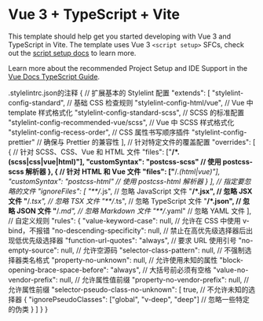 # Vue 3 + TypeScript + Vite

This template should help get you started developing with Vue 3 and TypeScript in Vite. The template uses Vue 3 `<script setup>` SFCs, check out the [script setup docs](https://v3.vuejs.org/api/sfc-script-setup.html#sfc-script-setup) to learn more.

Learn more about the recommended Project Setup and IDE Support in the [Vue Docs TypeScript Guide](https://vuejs.org/guide/typescript/overview.html#project-setup).

.stylelintrc.json的注释
{
// 扩展基本的 Stylelint 配置
"extends": [
"stylelint-config-standard", // 基础 CSS 检查规则
"stylelint-config-html/vue", // Vue 中 template 样式格式化
"stylelint-config-standard-scss", // SCSS 的标准配置
"stylelint-config-recommended-vue/scss", // Vue 中 SCSS 样式格式化
"stylelint-config-recess-order", // CSS 属性书写顺序插件
"stylelint-config-prettier" // 确保与 Prettier 的兼容性
],
// 针对特定文件的覆盖配置
"overrides": [
{
// 针对 SCSS、CSS、Vue 和 HTML 文件
"files": ["**/*.(scss|css|vue|html)"],
"customSyntax": "postcss-scss" // 使用 postcss-scss 解析器
},
{
// 针对 HTML 和 Vue 文件
"files": ["**/*.(html|vue)"],
"customSyntax": "postcss-html" // 使用 postcss-html 解析器
}
],
// 指定要忽略的文件
"ignoreFiles": [
"**/*.js", // 忽略 JavaScript 文件
"**/*.jsx", // 忽略 JSX 文件
"**/*.tsx", // 忽略 TSX 文件
"**/*.ts", // 忽略 TypeScript 文件
"**/*.json", // 忽略 JSON 文件
"**/*.md", // 忽略 Markdown 文件
"**/*.yaml" // 忽略 YAML 文件
],
// 自定义规则
"rules": {
"value-keyword-case": null, // 允许在 CSS 中使用 v-bind，不报错
"no-descending-specificity": null, // 禁止在高优先级选择器后出现低优先级选择器
"function-url-quotes": "always", // 要求 URL 使用引号
"no-empty-source": null, // 允许空源码
"selector-class-pattern": null, // 不强制选择器类名格式
"property-no-unknown": null, // 允许使用未知的属性
"block-opening-brace-space-before": "always", // 大括号前必须有空格
"value-no-vendor-prefix": null, // 允许属性值前缀
"property-no-vendor-prefix": null, // 允许属性前缀
"selector-pseudo-class-no-unknown": [
true, // 不允许未知的选择器
{
"ignorePseudoClasses": ["global", "v-deep", "deep"] // 忽略一些特定的伪类
}
]
}
}
